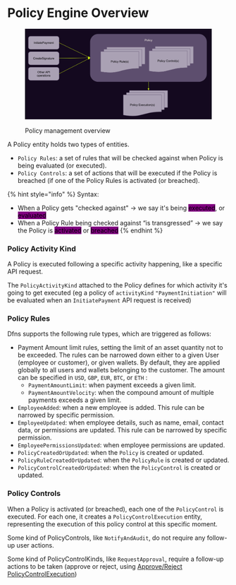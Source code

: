 # Policy Engine Overview

<figure><img src="../../.gitbook/assets/Screen Shot 2022-10-19 at 2.30.21 PM.png" alt=""><figcaption><p>Policy management overview</p></figcaption></figure>

A Policy entity holds two types of entities.

* `Policy Rules`: a set of rules that will be checked against when Policy is being evaluated (or executed).
* `Policy Controls`: a set of actions that will be executed if the Policy is breached (if one of the Policy Rules is activated (or breached).

{% hint style="info" %}
Syntax:

* When a Policy gets "checked against" -> we say it's being  <mark style="background-color:purple;">executed</mark>, or <mark style="background-color:purple;">evaluated</mark>
* When a Policy Rule being checked against “is transgressed” -> we say the Policy is <mark style="background-color:purple;">activated</mark> or <mark style="background-color:purple;">breached</mark>&#x20;
{% endhint %}

### Policy Activity Kind

A Policy is executed following a specific activity happening, like a specific API request.

The  `PolicyActivityKind` attached to the Policy defines for which activity it's going to get executed (eg a policy of `activityKind`  `"PaymentInitiation"` will be evaluated when an `InitiatePayment` API request is received)



### Policy Rules

Dfns supports the following rule types, which are triggered as follows:

* Payment Amount limit rules, setting the limit of an asset quantity not to be exceeded. The rules can be narrowed down either to a given User (employee or customer), or given wallets. By default, they are applied globally to all users and wallets belonging to the customer. The amount can be specified in `USD`, `GBP`, `EUR`, `BTC`, or `ETH` :
  * `PaymentAmountLimit`: when payment exceeds a given limit.
  * `PaymentAmountVelocity`: when the compound amount of multiple payments exceeds a given limit.
* `EmployeeAdded`: when a new employee is added. This rule can be narrowed by specific permission.
* `EmployeeUpdated`: when employee details, such as name, email, contact data, or permissions are updated. This rule can be narrowed by specific permission.
* `EmployeePermissionsUpdated`: when employee permissions are updated.
* `PolicyCreatedOrUpdated`: when the `Policy` is created or updated.
* `PolicyRuleCreatedOrUpdated`: when the `PolicyRule` is created or updated.
* `PolicyControlCreatedOrUpdated`: when the `PolicyControl` is created or updated.



### Policy Controls

When a Policy is activated (or breached), each one of the `PolicyControl` is executed. For each one, it creates a `PolicyControlExecution` entity, representing the execution of this policy control at this specific moment.

Some kind of PolicyControls, like `NotifyAndAudit`, do not require any follow-up user actions.

Some kind of PolicyControlKinds, like `RequestApproval`, require a follow-up actions to be taken (approve or reject, using [Approve/Reject PolicyControlExecution](policyexecution/approve-reject-policy-execution.md))
